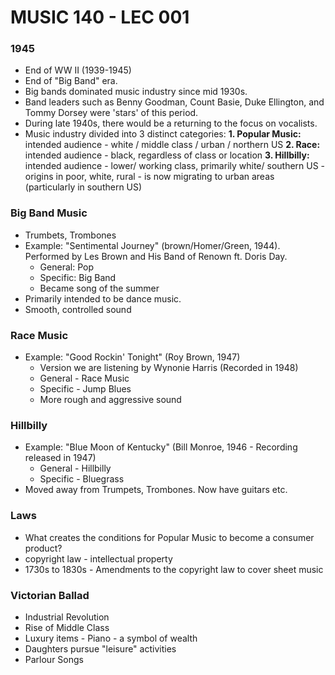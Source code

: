 # MUSIC 140 - LEC 001
### 1945
- End of WW II (1939-1945)
- End of "Big Band" era.
- Big bands dominated music industry since mid 1930s.
- Band leaders such as Benny Goodman, Count Basie, Duke Ellington, and Tommy Dorsey were 'stars' of this period.
- During late 1940s, there would be a returning to the focus on vocalists.
- Music industry divided into 3 distinct categories:
  **1. Popular Music:** intended audience - white / middle class / urban / northern US
  **2. Race:** intended audience - black, regardless of class or location
  **3. Hillbilly:** intended audience - lower/ working class, primarily white/ southern US - origins in poor, white, rural - is now migrating to urban areas (particularly in southern US) 

### Big Band Music
- Trumbets, Trombones
- Example: "Sentimental Journey" (brown/Homer/Green, 1944). Performed by Les Brown and His Band of Renown ft. Doris Day.
  - General: Pop
  - Specific: Big Band
  - Became song of the summer
- Primarily intended to be dance music.
- Smooth, controlled sound

### Race Music
- Example: "Good Rockin' Tonight" (Roy Brown, 1947)
  - Version we are listening by Wynonie Harris (Recorded in 1948)
  - General - Race Music
  - Specific - Jump Blues
  - More rough and aggressive sound

### Hillbilly
- Example: "Blue Moon of Kentucky" (Bill Monroe, 1946 - Recording released in 1947)
  - General - Hillbilly
  - Specific - Bluegrass
- Moved away from Trumpets, Trombones. Now have guitars etc.

### Laws
- What creates the conditions for Popular Music to become a consumer product?
- copyright law - intellectual property
- 1730s to 1830s - Amendments to the copyright law to cover sheet music

### Victorian Ballad
- Industrial Revolution
- Rise of Middle Class
- Luxury items - Piano - a symbol of wealth
- Daughters pursue "leisure" activities
- Parlour Songs
<!--stackedit_data:
eyJoaXN0b3J5IjpbMzg0NDczNjk3LC00NjIzNDcyNTMsLTg4NT
AzNDUwMCwtNDg2Nzc3OTU1LDgwMzM2NDA4NiwtMTA5MTk3MDk3
NSwyNjg1MzAzOTEsLTg4MzgzMTU2OF19
-->
